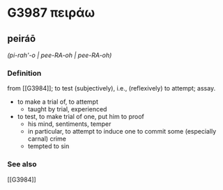 # G3987 πειράω

## peiráō

_(pi-rah'-o | pee-RA-oh | pee-RA-oh)_

### Definition

from [[G3984]]; to test (subjectively), i.e., (reflexively) to attempt; assay.

- to make a trial of, to attempt
  - taught by trial, experienced
- to test, to make trial of one, put him to proof
  - his mind, sentiments, temper
  - in particular, to attempt to induce one to commit some (especially carnal) crime
  - tempted to sin

### See also

[[G3984]]

